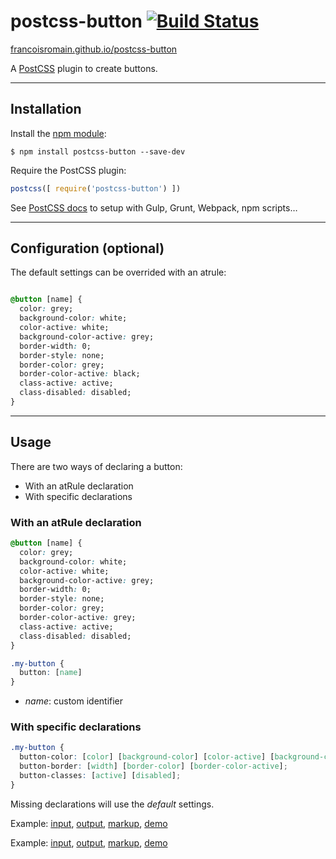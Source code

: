 # postcss-button [![Build Status][ci-img]][ci]

[francoisromain.github.io/postcss-button](http://francoisromain.github.io/postcss-button)

A [PostCSS] plugin to create buttons.

[PostCSS]: https://github.com/postcss/postcss
[ci-img]:  https://travis-ci.org/francoisromain/postcss-button.svg
[ci]:      https://travis-ci.org/francoisromain/postcss-button

* * * 

## Installation

Install the [npm module](https://www.npmjs.com/package/postcss-button):

    $ npm install postcss-button --save-dev

Require the PostCSS plugin:

``` js
postcss([ require('postcss-button') ])
```

See [PostCSS docs](https://github.com/postcss/postcss#usage) to setup with Gulp, Grunt, Webpack, npm scripts… 

* * * 

## Configuration (optional)

The default settings can be overrided with an atrule:

``` css

@button [name] {
  color: grey;
  background-color: white;
  color-active: white;
  background-color-active: grey;
  border-width: 0;
  border-style: none;
  border-color: grey;
  border-color-active: black;
  class-active: active;
  class-disabled: disabled;
}
```


* * * 

## Usage

There are two ways of declaring a button: 
- With an atRule declaration
- With specific declarations

### With an atRule declaration

``` css
@button [name] {
  color: grey;
  background-color: white;
  color-active: white;
  background-color-active: grey;
  border-width: 0;
  border-style: none;
  border-color: grey;
  border-color-active: grey;
  class-active: active;
  class-disabled: disabled;
}
```

```css
.my-button {
  button: [name]
}
```

- _name_: custom identifier

### With specific declarations

``` css 
.my-button {
  button-color: [color] [background-color] [color-active] [background-color-active];
  button-border: [width] [border-color] [border-color-active];
  button-classes: [active] [disabled];
}
```

Missing declarations will use the _default_ settings. 

Example: [input](https://github.com/francoisromain/postcss-button/blob/gh-pages/test/src/01.css), [output](https://github.com/francoisromain/postcss-button/blob/gh-pages/test/dist/01.css), [markup](https://github.com/francoisromain/postcss-button/blob/gh-pages/test/01.html), [demo](http://localhost/francoisromain.github.io/postcss-button/test/01.html)

Example: [input](https://github.com/francoisromain/postcss-button/blob/gh-pages/test/src/02.css), [output](https://github.com/francoisromain/postcss-button/blob/gh-pages/test/dist/02.css), [markup](https://github.com/francoisromain/postcss-button/blob/gh-pages/test/02.html), [demo](http://localhost/francoisromain.github.io/postcss-button/test/02.html)

